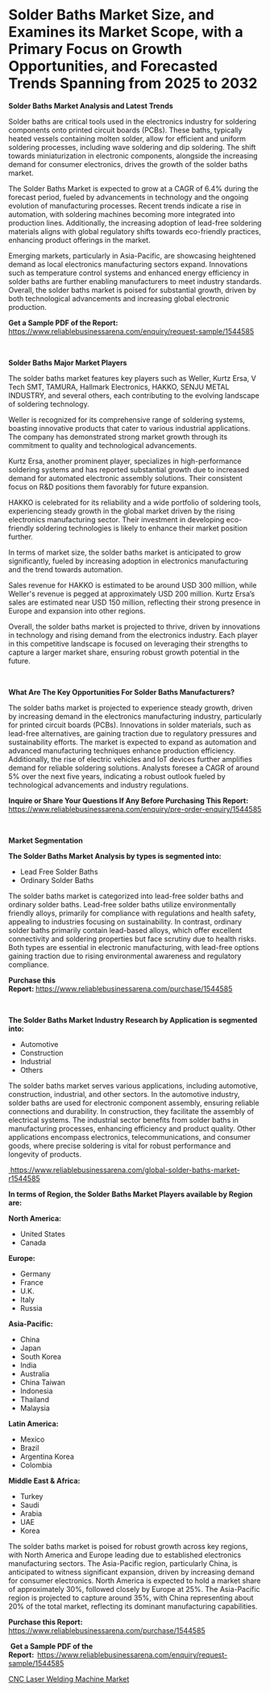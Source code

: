 <p><h1>Solder Baths Market Size, and Examines its Market Scope, with a Primary Focus on Growth Opportunities, and Forecasted Trends Spanning from 2025 to 2032</h1></p><p><strong>Solder Baths Market Analysis and Latest Trends</strong></p>
<p><p>Solder baths are critical tools used in the electronics industry for soldering components onto printed circuit boards (PCBs). These baths, typically heated vessels containing molten solder, allow for efficient and uniform soldering processes, including wave soldering and dip soldering. The shift towards miniaturization in electronic components, alongside the increasing demand for consumer electronics, drives the growth of the solder baths market.</p><p>The Solder Baths Market is expected to grow at a CAGR of 6.4% during the forecast period, fueled by advancements in technology and the ongoing evolution of manufacturing processes. Recent trends indicate a rise in automation, with soldering machines becoming more integrated into production lines. Additionally, the increasing adoption of lead-free soldering materials aligns with global regulatory shifts towards eco-friendly practices, enhancing product offerings in the market.</p><p>Emerging markets, particularly in Asia-Pacific, are showcasing heightened demand as local electronics manufacturing sectors expand. Innovations such as temperature control systems and enhanced energy efficiency in solder baths are further enabling manufacturers to meet industry standards. Overall, the solder baths market is poised for substantial growth, driven by both technological advancements and increasing global electronic production.</p></p>
<p><strong>Get a Sample PDF of the Report:&nbsp;</strong> <a href="https://www.reliablebusinessarena.com/enquiry/request-sample/1544585?utm_campaign=2469&utm_medium=2&utm_source=Github&utm_content=ia&utm_term=17022025&utm_id=solder-baths">https://www.reliablebusinessarena.com/enquiry/request-sample/1544585</a></p>
<p>&nbsp;</p>
<p><strong>Solder Baths Major Market Players</strong></p>
<p><p>The solder baths market features key players such as Weller, Kurtz Ersa, V Tech SMT, TAMURA, Hallmark Electronics, HAKKO, SENJU METAL INDUSTRY, and several others, each contributing to the evolving landscape of soldering technology. </p><p>Weller is recognized for its comprehensive range of soldering systems, boasting innovative products that cater to various industrial applications. The company has demonstrated strong market growth through its commitment to quality and technological advancements.</p><p>Kurtz Ersa, another prominent player, specializes in high-performance soldering systems and has reported substantial growth due to increased demand for automated electronic assembly solutions. Their consistent focus on R&D positions them favorably for future expansion.</p><p>HAKKO is celebrated for its reliability and a wide portfolio of soldering tools, experiencing steady growth in the global market driven by the rising electronics manufacturing sector. Their investment in developing eco-friendly soldering technologies is likely to enhance their market position further.</p><p>In terms of market size, the solder baths market is anticipated to grow significantly, fueled by increasing adoption in electronics manufacturing and the trend towards automation. </p><p>Sales revenue for HAKKO is estimated to be around USD 300 million, while Weller's revenue is pegged at approximately USD 200 million. Kurtz Ersa’s sales are estimated near USD 150 million, reflecting their strong presence in Europe and expansion into other regions.</p><p>Overall, the solder baths market is projected to thrive, driven by innovations in technology and rising demand from the electronics industry. Each player in this competitive landscape is focused on leveraging their strengths to capture a larger market share, ensuring robust growth potential in the future.</p></p>
<p>&nbsp;</p>
<p><strong>What Are The Key Opportunities For Solder Baths Manufacturers?</strong></p>
<p><p>The solder baths market is projected to experience steady growth, driven by increasing demand in the electronics manufacturing industry, particularly for printed circuit boards (PCBs). Innovations in solder materials, such as lead-free alternatives, are gaining traction due to regulatory pressures and sustainability efforts. The market is expected to expand as automation and advanced manufacturing techniques enhance production efficiency. Additionally, the rise of electric vehicles and IoT devices further amplifies demand for reliable soldering solutions. Analysts foresee a CAGR of around 5% over the next five years, indicating a robust outlook fueled by technological advancements and industry regulations.</p></p>
<p><strong>Inquire or Share Your Questions If Any Before Purchasing This Report:</strong> <a href="https://www.reliablebusinessarena.com/enquiry/pre-order-enquiry/1544585?utm_campaign=2469&utm_medium=2&utm_source=Github&utm_content=ia&utm_term=17022025&utm_id=solder-baths">https://www.reliablebusinessarena.com/enquiry/pre-order-enquiry/1544585</a></p>
<p>&nbsp;</p>
<p><strong>Market Segmentation</strong></p>
<p><strong>The Solder Baths Market Analysis by types is segmented into:</strong></p>
<p><ul><li>Lead Free Solder Baths</li><li>Ordinary Solder Baths</li></ul></p>
<p><p>The solder baths market is categorized into lead-free solder baths and ordinary solder baths. Lead-free solder baths utilize environmentally friendly alloys, primarily for compliance with regulations and health safety, appealing to industries focusing on sustainability. In contrast, ordinary solder baths primarily contain lead-based alloys, which offer excellent connectivity and soldering properties but face scrutiny due to health risks. Both types are essential in electronic manufacturing, with lead-free options gaining traction due to rising environmental awareness and regulatory compliance.</p></p>
<p><strong>Purchase this Report:&nbsp;</strong><a href="https://www.reliablebusinessarena.com/purchase/1544585?utm_campaign=2469&utm_medium=2&utm_source=Github&utm_content=ia&utm_term=17022025&utm_id=solder-baths">https://www.reliablebusinessarena.com/purchase/1544585</a></p>
<p>&nbsp;</p>
<p><strong>The Solder Baths Market Industry Research by Application is segmented into:</strong></p>
<p><ul><li>Automotive</li><li>Construction</li><li>Industrial</li><li>Others</li></ul></p>
<p><p>The solder baths market serves various applications, including automotive, construction, industrial, and other sectors. In the automotive industry, solder baths are used for electronic component assembly, ensuring reliable connections and durability. In construction, they facilitate the assembly of electrical systems. The industrial sector benefits from solder baths in manufacturing processes, enhancing efficiency and product quality. Other applications encompass electronics, telecommunications, and consumer goods, where precise soldering is vital for robust performance and longevity of products.</p></p>
<p><a href="https://www.reliablebusinessarena.com/global-solder-baths-market-r1544585?utm_campaign=2469&utm_medium=2&utm_source=Github&utm_content=ia&utm_term=17022025&utm_id=solder-baths">&nbsp;https://www.reliablebusinessarena.com/global-solder-baths-market-r1544585</a></p>
<p><strong>In terms of Region, the Solder Baths Market Players available by Region are:</strong></p>
<p>
    <p> <strong> North America: </strong>
        <ul>
            <li>United States</li>
            <li>Canada</li>
        </ul>
        </p> 
    <p> <strong> Europe: </strong>
        <ul>
            <li>Germany</li>
            <li>France</li>
            <li>U.K.</li>
            <li>Italy</li>
            <li>Russia</li>
        </ul>
        </p> 
    <p> <strong> Asia-Pacific: </strong>
        <ul>
            <li>China</li>
            <li>Japan</li>
            <li>South Korea</li>
            <li>India</li>
            <li>Australia</li>
            <li>China Taiwan</li>
            <li>Indonesia</li>
            <li>Thailand</li>
            <li>Malaysia</li>
        </ul>
        </p> 
    <p> <strong> Latin America: </strong>
        <ul>
            <li>Mexico</li>
            <li>Brazil</li>
            <li>Argentina Korea</li>
            <li>Colombia</li>
        </ul>
        </p> 
    <p> <strong> Middle East & Africa: </strong>
        <ul>
            <li>Turkey</li>
            <li>Saudi</li>
            <li>Arabia</li>
            <li>UAE</li>
            <li>Korea</li>
        </ul>
    </p>
    </p>
<p><p>The solder baths market is poised for robust growth across key regions, with North America and Europe leading due to established electronics manufacturing sectors. The Asia-Pacific region, particularly China, is anticipated to witness significant expansion, driven by increasing demand for consumer electronics. North America is expected to hold a market share of approximately 30%, followed closely by Europe at 25%. The Asia-Pacific region is projected to capture around 35%, with China representing about 20% of the total market, reflecting its dominant manufacturing capabilities.</p></p>
<p><strong>Purchase this Report: </strong><a href="https://www.reliablebusinessarena.com/purchase/1544585?utm_campaign=2469&utm_medium=2&utm_source=Github&utm_content=ia&utm_term=17022025&utm_id=solder-baths">https://www.reliablebusinessarena.com/purchase/1544585</a></p>
<p>&nbsp;<strong>Get a Sample PDF of the Report:&nbsp;&nbsp;</strong><a href="https://www.reliablebusinessarena.com/enquiry/request-sample/1544585?utm_campaign=2469&utm_medium=2&utm_source=Github&utm_content=ia&utm_term=17022025&utm_id=solder-baths">https://www.reliablebusinessarena.com/enquiry/request-sample/1544585</a></p>
<p><strong></strong></p>
<p><p><a href="https://github.com/rabiumofer/Market-Research-Report-List-1/blob/main/cnc-laser-welding-machine-market.md?utm_campaign=2469&utm_medium=2&utm_source=Github&utm_content=ia&utm_term=17022025&utm_id=solder-baths">CNC Laser Welding Machine Market</a></p></p>